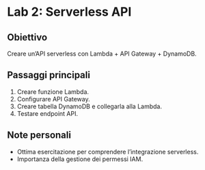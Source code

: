 # Lab 2: Serverless API

## Obiettivo
Creare un’API serverless con Lambda + API Gateway + DynamoDB.

## Passaggi principali
1. Creare funzione Lambda.
2. Configurare API Gateway.
3. Creare tabella DynamoDB e collegarla alla Lambda.
4. Testare endpoint API.

## Note personali
- Ottima esercitazione per comprendere l’integrazione serverless.
- Importanza della gestione dei permessi IAM.
